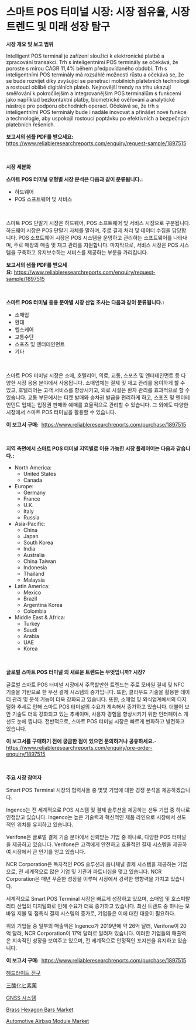 <p><h1>스마트 POS 터미널 시장: 시장 점유율, 시장 트렌드 및 미래 성장 탐구</h1></p><p><strong>시장 개요 및 보고 범위</strong></p>
<p><p>Intelligent POS terminál je zařízení sloužící k elektronické platbě a zpracování transakcí. Trh s inteligentními POS terminály se očekává, že poroste s mírou CAGR 11,4% během předpovídaného období. Trh s inteligentními POS terminály má rozsáhlé možnosti růstu a očekává se, že se bude rozvíjet díky zvyšující se penetraci mobilních platebních technologií a rostoucí oblibě digitálních plateb. Nejnovější trendy na trhu ukazují směřování k pokročilejším a integrovanějším POS terminálům s funkcemi jako například bezkontaktní platby, biometrické ověřování a analytické nástroje pro podporu obchodních operací. Očekává se, že trh s inteligentními POS terminály bude i nadále inovovat a přinášet nové funkce a technologie, aby uspokojil rostoucí poptávku po efektivních a bezpečných platebních řešeních.</p></p>
<p><strong>보고서의 샘플 PDF를 받으세요:</strong> <a href="https://www.reliableresearchreports.com/enquiry/request-sample/1897515">https://www.reliableresearchreports.com/enquiry/request-sample/1897515</a></p>
<p>&nbsp;</p>
<p><strong>시장 세분화</strong></p>
<p><strong>스마트 POS 터미널 유형별 시장 분석은 다음과 같이 분류됩니다.:</strong></p>
<p><ul><li>하드웨어</li><li>POS 소프트웨어 및 서비스</li></ul></p>
<p>&nbsp;</p>
<p><p>스마트 POS 단말기 시장은 하드웨어, POS 소프트웨어 및 서비스 시장으로 구분됩니다. 하드웨어 시장은 POS 단말기 자체를 말하며, 주로 결제 처리 및 데이터 수집을 담당합니다. POS 소프트웨어 시장은 POS 시스템을 운영하고 관리하는 소프트웨어를 나타내며, 주로 매장의 매출 및 재고 관리를 지원합니다. 마지막으로, 서비스 시장은 POS 시스템을 구축하고 유지보수하는 서비스를 제공하는 부분을 가리킵니다.</p></p>
<p><strong>보고서의 샘플 PDF를 받으세요:</strong>&nbsp;<a href="https://www.reliableresearchreports.com/enquiry/request-sample/1897515">https://www.reliableresearchreports.com/enquiry/request-sample/1897515</a></p>
<p>&nbsp;</p>
<p><strong> 스마트 POS 터미널 응용 분야별 시장 산업 조사는 다음과 같이 분류됩니다.:</strong></p>
<p><ul><li>소매업</li><li>환대</li><li>헬스케어</li><li>교통수단</li><li>스포츠 및 엔터테인먼트</li><li>기타</li></ul></p>
<p>&nbsp;</p>
<p><p>스마트 POS 터미널 시장은 소매, 호텔리어, 의료, 교통, 스포츠 및 엔터테인먼트 등 다양한 시장 응용 분야에서 사용됩니다. 소매업체는 결제 및 재고 관리를 용이하게 할 수 있고, 호텔리어는 고객 서비스를 향상시키고, 의료 시설은 환자 관리를 효과적으로 할 수 있습니다. 교통 부문에서는 티켓 발매와 승차권 발급을 편리하게 하고, 스포츠 및 엔터테인먼트 업체는 입장권 판매와 예매를 효율적으로 관리할 수 있습니다. 그 외에도 다양한 시장에서 스마트 POS 터미널을 활용할 수 있습니다.</p></p>
<p><strong>이 보고서 구매:</strong>&nbsp; <a href="https://www.reliableresearchreports.com/purchase/1897515">https://www.reliableresearchreports.com/purchase/1897515</a></p>
<p>&nbsp;</p>
<p><strong>지역 측면에서 스마트 POS 터미널 지역별로 이용 가능한 시장 플레이어는 다음과 같습니다.:</strong></p>
<p><ul>
    <li>
        North America:
        <ul>
            <li>United States</li>
            <li>Canada</li>
        </ul>
    </li>
    <li>
        Europe:
        <ul>
            <li>Germany</li>
            <li>France</li>
            <li>U.K.</li>
            <li>Italy</li>
            <li>Russia</li>
        </ul>
    </li>
    <li>
        Asia-Pacific:
        <ul>
            <li>China</li>
            <li>Japan</li>
            <li>South Korea</li>
            <li>India</li>
            <li>Australia</li>
            <li>China Taiwan</li>
            <li>Indonesia</li>
            <li>Thailand</li>
            <li>Malaysia</li>
        </ul>
    </li>
    <li>
        Latin America:
        <ul>
            <li>Mexico</li>
            <li>Brazil</li>
            <li>Argentina Korea</li>
            <li>Colombia</li>
        </ul>
    </li>
    <li>
        Middle East & Africa:
        <ul>
            <li>Turkey</li>
            <li>Saudi</li>
            <li>Arabia</li>
            <li>UAE</li>
            <li>Korea</li>
        </ul>
    </li>
    </ul></p>
<p>&nbsp;</p>
<p><strong>글로벌 스마트 POS 터미널 의 새로운 트렌드는 무엇입니까? 시장?</strong></p>
<p><p>글로벌 스마트 POS 터미널 시장에서 주목할만한 트렌드는 주로 모바일 결제 및 NFC 기술을 기반으로 한 무선 결제 시스템의 증가입니다. 또한, 클라우드 기술을 활용한 데이터 관리 및 분석 기능이 더욱 강화되고 있습니다. 또한, 소매업 및 외식업계에서의 디지털화 추세로 인해 스마트 POS 터미널의 수요가 계속해서 증가하고 있습니다. 더불어 보안 기술도 더욱 강화되고 있는 추세이며, 사용자 경험을 향상시키기 위한 인터페이스 개선도 눈에 띕니다. 전반적으로, 스마트 POS 터미널 시장은 빠르게 변화하고 발전하고 있습니다.</p></p>
<p><strong>이 보고서를 구매하기 전에 궁금한 점이 있으면 문의하거나 공유하세요.</strong>- <a href="https://www.reliableresearchreports.com/enquiry/pre-order-enquiry/1897515">https://www.reliableresearchreports.com/enquiry/pre-order-enquiry/1897515</a></p>
<p>&nbsp;</p>
<p><strong>주요 시장 참여자</strong></p>
<p><p>Smart POS Terminal 시장의 협력사들 중 몇몇 기업에 대한 경쟁 분석을 제공하겠습니다. </p><p>Ingenco는 전 세계적으로 POS 시스템 및 결제 솔루션을 제공하는 선두 기업 중 하나로 인정받고 있습니다. Ingenco는 높은 기술력과 혁신적인 제품 라인으로 시장에서 선도적인 위치를 유지하고 있습니다. </p><p>Verifone은 글로벌 결제 기술 분야에서 신뢰받는 기업 중 하나로, 다양한 POS 터미널을 제공하고 있습니다. Verifone은 고객에게 안전하고 효율적인 결제 시스템을 제공하여 시장에서 큰 인기를 얻고 있습니다. </p><p>NCR Corporation은 독자적인 POS 솔루션과 옴니채널 결제 시스템을 제공하는 기업으로, 전 세계적으로 많은 기업 및 기관과 파트너십을 맺고 있습니다. NCR Corporation은 매년 꾸준한 성장을 이루며 시장에서 강력한 영향력을 가지고 있습니다.</p><p>세계적으로 Smart POS Terminal 시장은 빠르게 성장하고 있으며, 소매업 및 호스피탈리티 산업의 디지털화로 인해 수요가 더욱 증가하고 있습니다. 최신 트렌드 중 하나는 모바일 지불 및 접촉식 결제 시스템의 증가로, 기업들은 이에 대한 대응이 필요하다.</p><p>위의 기업들 중 일부의 매출액은 Ingenco가 2019년에 약 26억 달러, Verifone이 20억 달러, NCR Corporation이 17억 달러로 알려져 있습니다. 이러한 기업들의 매출액은 지속적인 성장을 보여주고 있으며, 전 세계적으로 안정적인 포지션을 유지하고 있습니다.</p></p>
<p><strong>이 보고서 구매:</strong>&nbsp;&nbsp;<a href="https://www.reliableresearchreports.com/purchase/1897515">https://www.reliableresearchreports.com/purchase/1897515</a></p>
<p><p><a href="https://medium.com/@wallacbahrtyinger567686/%ED%97%A4%EB%93%9C%EB%9D%BC%EC%9D%B4%ED%8A%B8-%EC%A0%84%EA%B5%AC-%EC%8B%9C%EC%9E%A5-%EC%9D%B8%EC%82%AC%EC%9D%B4%ED%8A%B8-%EC%8B%9C%EC%9E%A5-%EB%8F%99%ED%96%A5-%EC%84%B1%EC%9E%A5-2024%EB%85%84%EB%B6%80%ED%84%B0-2031%EB%85%84%EA%B9%8C%EC%A7%80-%EC%98%88%EC%B8%A1-668f5a1f6eeb">헤드라이트 전구</a></p><p><a href="https://github.com/oafhukehf4709715/Market-Research-Report-List-1/blob/main/4114610193422.md">三酸化ヒ素薬</a></p><p><a href="https://github.com/vseigx30c9a1j/Market-Research-Report-List-1/blob/main/3410602193207.md">GNSS 시스템</a></p><p><a href="https://github.com/WillieWoodard/Market-Research-Report-List-3/blob/main/brass-hexagon-bars-market.md">Brass Hexagon Bars Market</a></p><p><a href="https://ivy-potential-64b.notion.site/Automotive-Airbag-Module-Market-Offer-Valuable-Insights-into-Market-Size-Market-Share-Market-Trend-2538af1874fc4fc68ac811a53460c0e4">Automotive Airbag Module Market</a></p></p>
